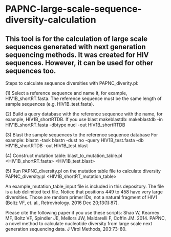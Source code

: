 # PAPNC-large-scale-sequence-diversity-calculation
This tool is for the calculation of large scale sequences generated with next generation sequencing methods. It was created for HIV sequences. However, it can be used for other sequences too. 
-------------------------------------------------------------------
Steps to calculate sequence diversities with PAPNC_diverity.pl:

(1)	Select a reference sequence and name it, for example, HIV1B_shortRT.fasta. The reference sequence must be the same length of  sample sequences (e.g. HIV1B_test.fasta).

(2)	Build a query database with the reference sequence with the name, for example, HIV1B_shortRTDB.
If you use blast makeblastdb:
makeblastdb -in HIV1B_shortRT.fasta -dbtype nucl -out HIV1B_shortRTDB

(3)	Blast the sample sequences to the reference sequence database
For example:
blastn -task blastn -dust no -query HIV1B_test.fasta -db HIV1B_shortRTDB -out HIV1B_test.blast

(4)	Construct mutation table:
blast_to_mutation_table.pl  <HIV1B_shortRT.fasta>  <HIV1B_test.blast>

(5)	Run PAPNC_diversity.pl on the mutation table file to calculate diversity
PAPNC_diversity.pl   <HIV1B_shortRT_mutation_table>

An example_mutation_table_input file is included in this depository. The file is a tab delimited text file. Notice that positions 449 to 458 have very large diversities. Those are random primer IDs, not a natural fragment of HIV1 (Boltz VF, et. al., Retrovirology. 2016 Dec 20;13(1):87).

Please cite the following paper if you use these scripts:
Shao W, Kearney MF, Boltz VF, Spindler JE, Mellors JW, Maldarelli F, Coffin JM. 2014. PAPNC, a novel method to calculate nucleotide diversity from large scale next generation sequencing data. J Virol Methods, 203:73-80.
